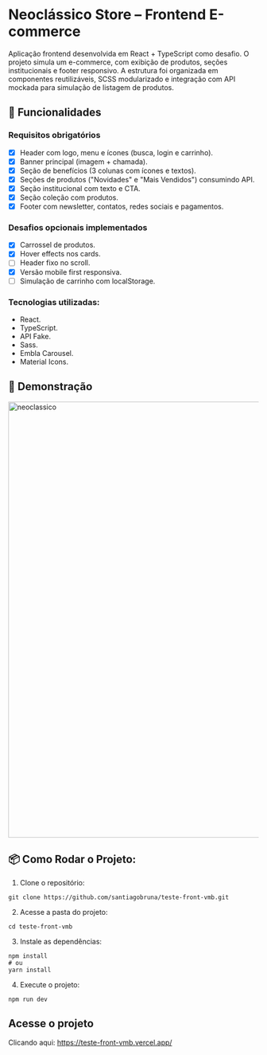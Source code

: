 #  Neoclássico Store – Frontend E-commerce
Aplicação frontend desenvolvida em React + TypeScript como desafio. O projeto simula um e-commerce, com exibição de produtos, seções institucionais e footer responsivo. A estrutura foi organizada em componentes reutilizáveis, SCSS modularizado e integração com API mockada para simulação de listagem de produtos.

## 📌 Funcionalidades

### Requisitos obrigatórios
- [x] Header com logo, menu e ícones (busca, login e carrinho).  
- [x] Banner principal (imagem + chamada).
- [x] Seção de benefícios (3 colunas com ícones e textos).  
- [x] Seções de produtos ("Novidades" e "Mais Vendidos") consumindo API.  
- [x] Seção institucional com texto e CTA.  
- [x] Seção coleção com produtos.  
- [x] Footer com newsletter, contatos, redes sociais e pagamentos. 

### Desafios opcionais implementados
- [x] Carrossel de produtos.  
- [x] Hover effects nos cards.  
- [ ] Header fixo no scroll.  
- [x] Versão mobile first responsiva. 
- [ ] Simulação de carrinho com localStorage.

### Tecnologias utilizadas:
- React.
- TypeScript.
- API Fake.
- Sass.
- Embla Carousel.
- Material Icons.
  
## 📸 Demonstração
<img width="1897" height="876" alt="neoclassico" src="https://github.com/user-attachments/assets/a812db2e-244a-4df9-bc9a-5ba2667fda4c" />


## 📦 Como Rodar o Projeto:

1. Clone o repositório:
``` 
git clone https://github.com/santiagobruna/teste-front-vmb.git

````
2. Acesse a pasta do projeto:
``` 
cd teste-front-vmb

````
3. Instale as dependências:
``` 
npm install
# ou
yarn install

````
4. Execute o projeto:
``` 
npm run dev

````
## Acesse o projeto
Clicando aqui: https://teste-front-vmb.vercel.app/
